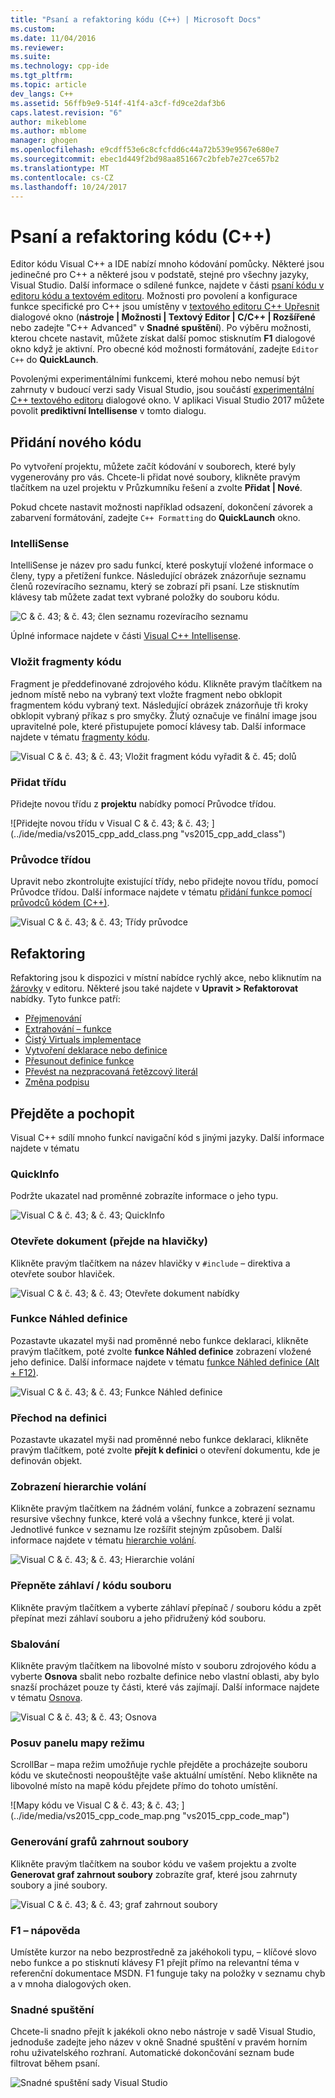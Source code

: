 ```yaml
---
title: "Psaní a refaktoring kódu (C++) | Microsoft Docs"
ms.custom: 
ms.date: 11/04/2016
ms.reviewer: 
ms.suite: 
ms.technology: cpp-ide
ms.tgt_pltfrm: 
ms.topic: article
dev_langs: C++
ms.assetid: 56ffb9e9-514f-41f4-a3cf-fd9ce2daf3b6
caps.latest.revision: "6"
author: mikeblome
ms.author: mblome
manager: ghogen
ms.openlocfilehash: e9cdff53e6c8cfcfdd6c44a72b539e9567e680e7
ms.sourcegitcommit: ebec1d449f2bd98aa851667c2bfeb7e27ce657b2
ms.translationtype: MT
ms.contentlocale: cs-CZ
ms.lasthandoff: 10/24/2017
---
```

# <a name="writing-and-refactoring-code-c"></a>Psaní a refaktoring kódu (C++)
Editor kódu Visual C++ a IDE nabízí mnoho kódování pomůcky. Některé jsou jedinečné pro C++ a některé jsou v podstatě, stejné pro všechny jazyky, Visual Studio. Další informace o sdílené funkce, najdete v části [psaní kódu v editoru kódu a textovém editoru](/visualstudio/ide/writing-code-in-the-code-and-text-editor). Možnosti pro povolení a konfigurace funkce specifické pro C++ jsou umístěny v [textového editoru C++ Upřesnit](/visualstudio/ide/reference/options-text-editor-c-cpp-advanced) dialogové okno (**nástroje &#124; Možnosti &#124; Textový Editor &#124; C/C++ &#124; Rozšířené** nebo zadejte "C++ Advanced" v **Snadné spuštění**). Po výběru možnosti, kterou chcete nastavit, můžete získat další pomoc stisknutím **F1** dialogové okno když je aktivní. Pro obecné kód možnosti formátování, zadejte `Editor C++` do **QuickLaunch**.  

Povolenými experimentálními funkcemi, které mohou nebo nemusí být zahrnuty v budoucí verzi sady Visual Studio, jsou součástí [experimentální C++ textového editoru](/visualstudio/ide/reference/options-text-editor-c-cpp-experimental) dialogové okno. V aplikaci Visual Studio 2017 můžete povolit **prediktivní Intellisense** v tomto dialogu.
  
## <a name="adding-new-code"></a>Přidání nového kódu  
 Po vytvoření projektu, můžete začít kódování v souborech, které byly vygenerovány pro vás. Chcete-li přidat nové soubory, klikněte pravým tlačítkem na uzel projektu v Průzkumníku řešení a zvolte **Přidat &#124; Nové**.  
  
 Pokud chcete nastavit možnosti například odsazení, dokončení závorek a zabarvení formátování, zadejte `C++ Formatting` do **QuickLaunch** okno.  
  
### <a name="intellisense"></a>IntelliSense  
 IntelliSense je název pro sadu funkcí, které poskytují vložené informace o členy, typy a přetížení funkce. Následující obrázek znázorňuje seznamu členů rozevíracího seznamu, který se zobrazí při psaní. Lze stisknutím klávesy tab můžete zadat text vybrané položky do souboru kódu.  
  
 ![C & č. 43; & č. 43; člen seznamu rozevíracího seznamu](../ide/media/vs2015_cpp_statement_completion.png "vs2015_cpp_statement_completion")  
  
 Úplné informace najdete v části [Visual C++ Intellisense](/visualstudio/ide/visual-cpp-intellisense).  
  
### <a name="insert-snippets"></a>Vložit fragmenty kódu  
 Fragment je předdefinované zdrojového kódu. Klikněte pravým tlačítkem na jednom místě nebo na vybraný text vložte fragment nebo obklopit fragmentem kódu vybraný text. Následující obrázek znázorňuje tři kroky obklopit vybraný příkaz s pro smyčky. Žlutý označuje ve finální image jsou upravitelné pole, které přistupujete pomocí klávesy tab. Další informace najdete v tématu [fragmenty kódu](/visualstudio/ide/code-snippets).  
  
 ![Visual C & č. 43; & č. 43; Vložit fragment kódu vyřadit & č. 45; dolů](../ide/media/vs2015_cpp_surround_with.png "vs2015_cpp_surround_with")  
  
### <a name="add-class"></a>Přidat třídu  
 Přidejte novou třídu z **projektu** nabídky pomocí Průvodce třídou.  
  
 ![Přidejte novou třídu v Visual C & č. 43; & č. 43; ] (../ide/media/vs2015_cpp_add_class.png "vs2015_cpp_add_class")  
  
### <a name="class-wizard"></a>Průvodce třídou  
 Upravit nebo zkontrolujte existující třídy, nebo přidejte novou třídu, pomocí Průvodce třídou. Další informace najdete v tématu [přidání funkce pomocí průvodců kódem (C++)](../ide/adding-functionality-with-code-wizards-cpp.md).  
  
 ![Visual C & č. 43; & č. 43; Třídy průvodce](../ide/media/vs2015_cpp_class_wizard.png "vs2015_cpp_class_wizard")  
  
## <a name="refactoring"></a>Refaktoring  
 Refaktoring jsou k dispozici v místní nabídce rychlý akce, nebo kliknutím na [žárovky](/visualstudio/ide/perform-quick-actions-with-light-bulbs) v editoru.  Některé jsou také najdete v **Upravit > Refaktorovat** nabídky.  Tyto funkce patří:

* [Přejmenování](refactoring/rename.md)
* [Extrahování – funkce](refactoring/extract-function.md)
* [Čistý Virtuals implementace](refactoring/implement-pure-virtuals.md)
* [Vytvoření deklarace nebo definice](refactoring/create-declaration-definition.md)
* [Přesunout definice funkce](refactoring/move-definition-location.md)
* [Převést na nezpracovaná řetězcový literál](refactoring/convert-to-raw-string-literal.md)
* [Změna podpisu](refactoring/change-signature.md)
 
## <a name="navigate-and-understand"></a>Přejděte a pochopit
 Visual C++ sdílí mnoho funkcí navigační kód s jinými jazyky. Další informace najdete v tématu 
### <a name="quickinfo"></a>QuickInfo  
 Podržte ukazatel nad proměnné zobrazíte informace o jeho typu.
  
 ![Visual C & č. 43; & č. 43; QuickInfo](../ide/media/vs2015_cpp_quickinfo.png "vs2015_cpp_quickInfo")  
  
### <a name="open-document-navigate-to-header"></a>Otevřete dokument (přejde na hlavičky)  
 Klikněte pravým tlačítkem na název hlavičky v `#include` – direktiva a otevřete soubor hlaviček.  
  
 ![Visual C & č. 43; & č. 43; Otevřete dokument nabídky](../ide/media/vs2015_cpp_open_document.png "vs2015_cpp_open_document")  
  
### <a name="peek-definition"></a>Funkce Náhled definice  
 Pozastavte ukazatel myši nad proměnné nebo funkce deklaraci, klikněte pravým tlačítkem, poté zvolte **funkce Náhled definice** zobrazení vložené jeho definice. Další informace najdete v tématu [funkce Náhled definice (Alt + F12)](/visualstudio/ide/how-to-view-and-edit-code-by-using-peek-definition-alt-plus-f12).  
  
 ![Visual C & č. 43; & č. 43; Funkce Náhled definice](../ide/media/vs2015_cpp_peek_definition.png "vs2015_cpp_peek_definition")  
  
### <a name="go-to-definition"></a>Přechod na definici  
 Pozastavte ukazatel myši nad proměnné nebo funkce deklaraci, klikněte pravým tlačítkem, poté zvolte **přejít k definici** o otevření dokumentu, kde je definován objekt.  
  
### <a name="view-call-hierarchy"></a>Zobrazení hierarchie volání  
 Klikněte pravým tlačítkem na žádném volání, funkce a zobrazení seznamu resursive všechny funkce, které volá a všechny funkce, které ji volat. Jednotlivé funkce v seznamu lze rozšířit stejným způsobem. Další informace najdete v tématu [hierarchie volání](/visualstudio/ide/reference/call-hierarchy).  
  
 ![Visual C & č. 43; & č. 43; Hierarchie volání](../ide/media/vs2015_cpp_call_hierarchy.png "vs2015_cpp_call_hierarchy")  
  
### <a name="toggle-header--code-file"></a>Přepněte záhlaví / kódu souboru  
 Klikněte pravým tlačítkem a vyberte záhlaví přepínač / souboru kódu a zpět přepínat mezi záhlaví souboru a jeho přidružený kód souboru.  
  
### <a name="outlining"></a>Sbalování  
 Klikněte pravým tlačítkem na libovolné místo v souboru zdrojového kódu a vyberte **Osnova** sbalit nebo rozbalte definice nebo vlastní oblasti, aby bylo snazší procházet pouze ty části, které vás zajímají. Další informace najdete v tématu [Osnova](/visualstudio/ide/outlining).  
  
 ![Visual C & č. 43; & č. 43; Osnova](../ide/media/vs2015_cpp_outlining.png "vs2015_cpp_outlining")  
  
### <a name="scroll-bar-map-mode"></a>Posuv panelu mapy režimu  
 ScrollBar – mapa režim umožňuje rychle přejděte a procházejte souboru kódu ve skutečnosti neopouštějte vaše aktuální umístění. Nebo klikněte na libovolné místo na mapě kódu přejdete přímo do tohoto umístění.  
  
 ![Mapy kódu ve Visual C & č. 43; & č. 43; ] (../ide/media/vs2015_cpp_code_map.png "vs2015_cpp_code_map")  
  
### <a name="generate-graph-of-include-files"></a>Generování grafů zahrnout soubory  
 Klikněte pravým tlačítkem na soubor kódu ve vašem projektu a zvolte **Generovat graf zahrnout soubory** zobrazíte graf, které jsou zahrnuty soubory a jiné soubory.  
  
 ![Visual C & č. 43; & č. 43; graf zahrnout soubory](../ide/media/vs2015_cpp_include_graph.png "vs2015_cpp_include_graph")  
  
### <a name="f1-help"></a>F1 – nápověda  
 Umístěte kurzor na nebo bezprostředně za jakéhokoli typu, – klíčové slovo nebo funkce a po stisknutí klávesy F1 přejít přímo na relevantní téma v referenční dokumentace MSDN. F1 funguje taky na položky v seznamu chyb a v mnoha dialogových oken.  
  
### <a name="quick-launch"></a>Snadné spuštění  
 Chcete-li snadno přejít k jakékoli okno nebo nástroje v sadě Visual Studio, jednoduše zadejte jeho název v okně Snadné spuštění v pravém horním rohu uživatelského rozhraní. Automatické dokončování seznam bude filtrovat během psaní.  
  
 ![Snadné spuštění sady Visual Studio](../ide/media/vs2015_cpp_quick_launch.png "vs2015_cpp_quick_launch")
